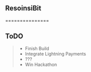 ## ResoinsiBit
===============
## ToDO
> - Finish Build
> - Integrate Lightning Payments
> - ??? 
> - Win Hackathon
